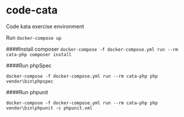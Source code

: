 # code-cata
Code kata exercise environment

Run `docker-compose up`

####Install composer
`docker-compose -f docker-compose.yml run --rm cata-php composer install`

####Run phpSpec
 
`docker-compose -f docker-compose.yml run --rm cata-php php vendor\bin\phpspec`

####Run phpunit
 
`docker-compose -f docker-compose.yml run --rm cata-php php vendor\bin\phpunit -c phpunit.xml`
